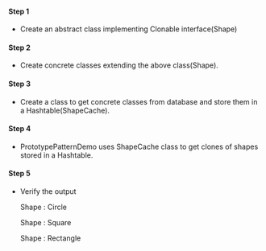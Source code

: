 #### Step 1
* Create an abstract class implementing Clonable interface(Shape)

#### Step 2
* Create concrete classes extending the above class(Shape).

#### Step 3
* Create a class to get concrete classes from database and store them in a Hashtable(ShapeCache).

#### Step 4
* PrototypePatternDemo uses ShapeCache class to get clones of shapes stored in a Hashtable.

#### Step 5
* Verify the output

    Shape : Circle
    
    Shape : Square
    
    Shape : Rectangle


